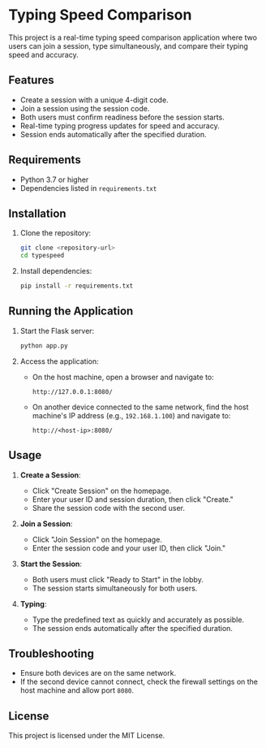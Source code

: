 # Typing Speed Comparison

This project is a real-time typing speed comparison application where two users can join a session, type simultaneously, and compare their typing speed and accuracy.

## Features
- Create a session with a unique 4-digit code.
- Join a session using the session code.
- Both users must confirm readiness before the session starts.
- Real-time typing progress updates for speed and accuracy.
- Session ends automatically after the specified duration.

## Requirements
- Python 3.7 or higher
- Dependencies listed in `requirements.txt`

## Installation
1. Clone the repository:
   ```bash
   git clone <repository-url>
   cd typespeed
   ```

2. Install dependencies:
   ```bash
   pip install -r requirements.txt
   ```

## Running the Application
1. Start the Flask server:
   ```bash
   python app.py
   ```

2. Access the application:
   - On the host machine, open a browser and navigate to:
     ```
     http://127.0.0.1:8080/
     ```
   - On another device connected to the same network, find the host machine's IP address (e.g., `192.168.1.100`) and navigate to:
     ```
     http://<host-ip>:8080/
     ```

## Usage
1. **Create a Session**:
   - Click "Create Session" on the homepage.
   - Enter your user ID and session duration, then click "Create."
   - Share the session code with the second user.

2. **Join a Session**:
   - Click "Join Session" on the homepage.
   - Enter the session code and your user ID, then click "Join."

3. **Start the Session**:
   - Both users must click "Ready to Start" in the lobby.
   - The session starts simultaneously for both users.

4. **Typing**:
   - Type the predefined text as quickly and accurately as possible.
   - The session ends automatically after the specified duration.

## Troubleshooting
- Ensure both devices are on the same network.
- If the second device cannot connect, check the firewall settings on the host machine and allow port `8080`.

## License
This project is licensed under the MIT License.